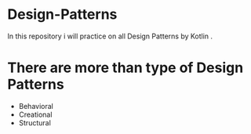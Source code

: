 # Design-Patterns
In this repository  i will practice on all Design Patterns by Kotlin .

# There are more than type of Design Patterns
* Behavioral
* Creational
* Structural

